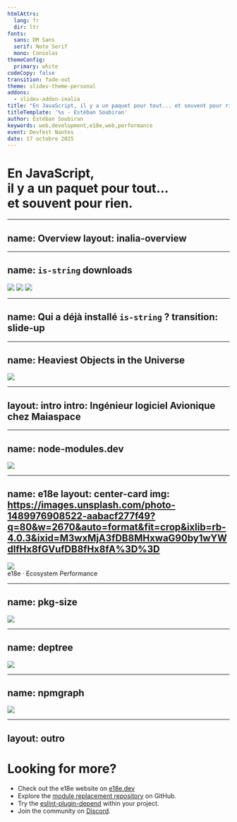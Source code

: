 ```yaml
---
htmlAttrs:
  lang: fr
  dir: ltr
fonts:
  sans: DM Sans
  serif: Noto Serif
  mono: Consolas
themeConfig:
  primary: white
codeCopy: false
transition: fade-out
theme: slidev-theme-personal
addons:
  - slidev-addon-inalia
title: "En JavaScript, il y a un paquet pour tout... et souvent pour rien."
titleTemplate: '%s - Estéban Soubiran'
author: Estéban Soubiran
keywords: web,development,e18e,web,performance
event: Devfest Nantes
date: 17 octobre 2025
---
```


# En JavaScript,<br>il y a un paquet pour tout...<br>et souvent pour rien.

---
name: Overview
layout: inalia-overview
---

---
name: `is-string` downloads
---

<img src="/is-string-downloads.png" class="absolute top-1/2 left-1/2 translate--1/2 max-w-3/5" />
<v-clicks>
  <img src="/is-string,react-downloads.png" class="absolute top-1/2 left-1/2 translate--1/2 max-w-3/5" />
  <img src="/is-string,react,tailwindcss-downloads.png" class="absolute top-1/2 left-1/2 translate--1/2 max-w-3/5" />
</v-clicks>

<!--

// Présentation des charts

C'est pour vous dire à quel point `is-string` est partout !

-->

---
name: Qui a déjà installé `is-string` ?
transition: slide-up
---

<Inalia :questionId="1" />

<!--

L'idée est de montrer le paradoxe que `is-string` est partout mais que personne ne l'a jamais installé.

Le problème, c'est que lors de l'installation d'un package, on ne télécharge pas que le package lui-même, mais aussi toutes ses dépendances, le package.json, le README, la licence, et j'en passe. Au final, le code qui nous intéresse représente une infime partie de ce que l'on télécharge.

 -->

---
name: Heaviest Objects in the Universe
---

<img src="/nodemodules.png" class="absolute top-1/2 left-1/2 translate--1/2 max-w-3/5" />

<!--

Mais on ne veut pas ça. On ne veut pas que notre node_modules devienne la chose la plus lourd de l'univers.

-->

---
layout: intro
intro: Ingénieur logiciel Avionique chez <span class="i-custom-maiaspace inline-block size-5 align-text-top"></span> Maiaspace
---

<!--

Avant d'aller plus loin de vous présenter la manière dont on peut éviter cela, je me présente...

-->

---
name: node-modules.dev
---

<a href="https://node-modules.dev/" target="_blank" class="absolute top-1/2 left-1/2 translate--1/2 w-full border-none">
  <img src="/node-modules.dev.png" class="" />
</a>

<!--

Premier outil !

Permet de voir la réalité de ce qui est installé dans notre node_modules (et ce n'est pas du tout que du JavaScript).

Et dans la réalité, il est possible de se passer complètement d'un paquet comme `is-string` en utilisant du code natif.

Mais si pour `is-string`, c'est facile de le remplacer, il peut exister dans notre project d'autres paquets
qu'on ne connaît pas avec des alternatives qu'on ne connaît pas non plus.

-->

---
name: e18e
layout: center-card
img: https://images.unsplash.com/photo-1489976908522-aabacf277f49?q=80&w=2670&auto=format&fit=crop&ixlib=rb-4.0.3&ixid=M3wxMjA3fDB8MHxwaG90by1wYWdlfHx8fGVufDB8fHx8fA%3D%3D
---

<img src="/e18e.png" class="w-60" />

<div class="mt-4 flex items-center gap-2 text-4xl">
  <span class="bg-gradient-to-br from-[#7cb560] to-[#cf8c3c] bg-clip-text text-transparent font-bold">e18e</span>
  <span>·</span>
  <span>Ecosystem Performance</span>
</div>

<!--

Et c'est là qu'intervient e18e, ou Ecosystem Performance.

C'est un projet qui s'est donné 3 grandes missions :

- Cleanup (nettoyer)
- Speedup (accélérer)
- Levelup (améliorer)

Pour les réaliser, ils listent des bonnes pratiques, créent des outils comme des sites web ou des règles ESLint, forkent des paquets pour les rendre plus performants et travaillent avec l'ensemble de la communauté en proposant des changements dans des paquets populaires.

Et ce que je vous propose pour la suite, c'est que l'on continue à inspecter `is-string` et à la toute fin, je vous montrerai un cas concret, celui de `storybook`.

https://bsky.app/profile/shilman.net/post/3l7ik3onbbs2b

-->

---
name: pkg-size
---

<a href="https://pkg-size.dev/" target="_blank" class="absolute top-1/2 left-1/2 translate--1/2 w-120 border-none">
  <img src="/pkg-size.dev.png" class="mx-auto rounded-xl" />
</a>

---
name: deptree
---

<a href="https://deptree.rschristian.dev/" target="_blank" class="absolute top-1/2 left-1/2 translate--1/2 w-120 border-none">
  <img src="/deptree.rschristian.dev.png" class="mx-auto rounded-xl" />
</a>

---
name: npmgraph
---

<a href="https://npmgraph.js.org/" target="_blank" class="absolute top-1/2 left-1/2 translate--1/2 w-120 border-none">
  <img src="/npmgraph.js.org.png" class="rounded-xl" />
</a>

---
layout: outro
---

<h1 class="text-4xl font-serif">
  Looking for more?
</h1>

<ul class="op-80">
  <li>
    Check out the e18e website on <a href="https://e18e.dev/" target="_blank">e18e.dev</a>
  </li>
  <li>
    Explore the <a href="https://github.com/es-tooling/module-replacements" target="_blank">module replacement repository</a> on GitHub.
  </li>
    <li>
    Try the <a href="https://github.com/es-tooling/eslint-plugin-depend" target="_blank">eslint-plugin-depend</a> within your project.
  </li>
  <li>
    Join the community on <a href="https://chat.e18e.dev/"  target="_blank">Discord</a>.
  </li>
</ul>

<!--

// ...

Et finalement, se renseigner sur ce mouvement, prendre le temps de regarder et d'introspecter les paquets de nos propres projets, c'est déjà mettre un pas dans ce mouvement !

-->
